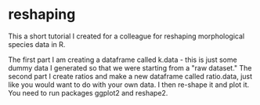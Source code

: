 # reshaping
This a short tutorial I created for a colleague for reshaping morphological species data in R.

The first part I am creating a dataframe called k.data - this is just some dummy data I generated so that we were starting from a "raw dataset."  The second part I create ratios and make a new dataframe called ratio.data, just like you would want to do with your own data. I then re-shape it and plot it. You need to run packages ggplot2 and reshape2.
